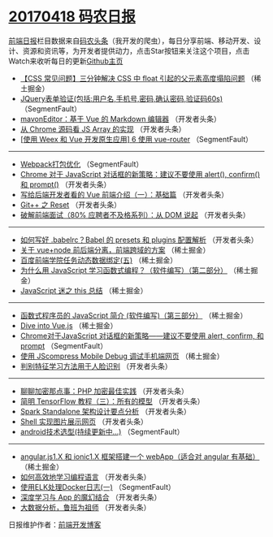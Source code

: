 # [20170418 码农日报](18.md)

[前端日报](https://qdkfweb.cn/c/news)栏目数据来自[码农头条](https://toutiao.qdkfweb.cn/)（我开发的爬虫），每日分享前端、移动开发、设计、资源和资讯等，为开发者提供动力，点击Star按钮来关注这个项目，点击Watch来收听每日的更新[Github主页](https://github.com/kujian/frontendDaily)
* [【CSS 常见问题】三分钟解决 CSS 中 float 引起的父元素高度塌陷问题](https://toutiao.qdkfweb.cn/35056.html) （稀土掘金）
* [JQuery表单验证(包括:用户名,手机号,密码,确认密码,验证码60s)](https://toutiao.qdkfweb.cn/35086.html) （SegmentFault）
* [mavonEditor：基于 Vue 的 Markdown 编辑器](https://toutiao.qdkfweb.cn/35114.html) （开发者头条）
* [从 Chrome 源码看 JS Array 的实现](https://toutiao.qdkfweb.cn/35104.html) （开发者头条）
* [[使用 Weex 和 Vue 开发原生应用] 6 使用 vue-router](https://toutiao.qdkfweb.cn/35088.html) （SegmentFault）

***
* [Webpack打包优化](https://toutiao.qdkfweb.cn/35092.html) （SegmentFault）
* [Chrome 对于 JavaScript 对话框的新策略：建议不要使用 alert(), confirm() 和 prompt()](https://toutiao.qdkfweb.cn/35121.html) （开发者头条）
* [写给后端开发者看的 Vue 前端介绍（一）：基础篇](https://toutiao.qdkfweb.cn/35110.html) （开发者头条）
* [Git++ 之 Reset](https://toutiao.qdkfweb.cn/35112.html) （开发者头条）
* [破解前端面试（80% 应聘者不及格系列）：从 DOM 说起](https://toutiao.qdkfweb.cn/35103.html) （开发者头条）

***
* [如何写好 .babelrc？Babel 的 presets 和 plugins 配置解析](https://toutiao.qdkfweb.cn/35115.html) （开发者头条）
* [关于 vue+node 前后端分离，前端跨域的方案](https://toutiao.qdkfweb.cn/35053.html) （稀土掘金）
* [百度前端学院任务动态数据绑定(五)](https://toutiao.qdkfweb.cn/35054.html) （稀土掘金）
* [为什么用 JavaScript 学习函数式编程？（软件编写）（第二部分）](https://toutiao.qdkfweb.cn/35055.html) （稀土掘金）
* [JavaScript 迷之 this 总结](https://toutiao.qdkfweb.cn/35057.html) （稀土掘金）

***
* [函数式程序员的 JavaScript 简介 (软件编写)（第三部分）](https://toutiao.qdkfweb.cn/35059.html) （稀土掘金）
* [Dive into Vue.js](https://toutiao.qdkfweb.cn/35049.html) （稀土掘金）
* [Chrome对于JavaScript 对话框的新策略——建议不要使用 alert, confirm, 和 prompt](https://toutiao.qdkfweb.cn/35085.html) （SegmentFault）
* [使用 JScompress Mobile Debug 调试手机端网页](https://toutiao.qdkfweb.cn/35061.html) （稀土掘金）
* [判别特征学习方法用于人脸识别](https://toutiao.qdkfweb.cn/35125.html) （开发者头条）

***
* [聊聊加密那点事：PHP 加密最佳实践](https://toutiao.qdkfweb.cn/35116.html) （开发者头条）
* [简明 TensorFlow 教程（三）：所有的模型](https://toutiao.qdkfweb.cn/35118.html) （开发者头条）
* [Spark Standalone 架构设计要点分析](https://toutiao.qdkfweb.cn/35120.html) （开发者头条）
* [Shell 实现图片展示网页](https://toutiao.qdkfweb.cn/35109.html) （开发者头条）
* [android技术选型(持续更新中&#8230;)](https://toutiao.qdkfweb.cn/35093.html) （SegmentFault）

***
* [angular.js1.X 和 ionic1.X 框架搭建一个 webApp（适合对 angular 有基础）](https://toutiao.qdkfweb.cn/35048.html) （稀土掘金）
* [如何高效地学习编程语言](https://toutiao.qdkfweb.cn/35111.html) （开发者头条）
* [使用ELK处理Docker日志(一)](https://toutiao.qdkfweb.cn/35084.html) （SegmentFault）
* [深度学习与 App 的魔幻结合](https://toutiao.qdkfweb.cn/35123.html) （开发者头条）
* [大数据分析，鲁班为祖师](https://toutiao.qdkfweb.cn/35113.html) （开发者头条）

日报维护作者：[前端开发博客](https://qdkfweb.cn/) 